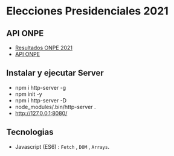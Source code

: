 # Elecciones Presidenciales 2021

## API ONPE
- [Resultados ONPE 2021](https://www.resultadossep.eleccionesgenerales2021.pe/SEP2021/EleccionesPresidenciales/RePres/T)
- [API ONPE](https://api.resultadossep.eleccionesgenerales2021.pe/results/10/000000?name=param)
  
## Instalar y ejecutar Server 
- npm i http-server -g
- npm init -y
- npm i http-server -D
- node_modules/.bin/http-server .
- http://127.0.0.1:8080/

## Tecnologias
- Javascript (ES6) : `Fetch` , `DOM` ,  `Arrays`.

